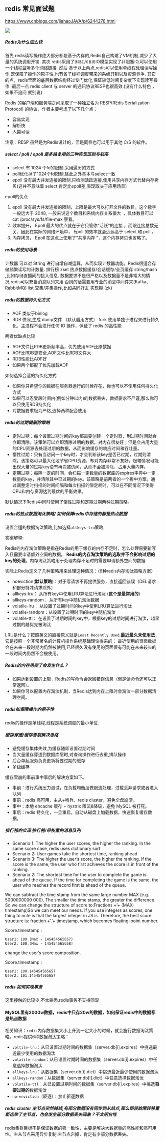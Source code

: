 ## redis 常见面试题

https://www.cnblogs.com/jiahaoJAVA/p/6244278.html

![](.redis_images/29043a2c.png)

##### Redis为什么这么快

首先 redis读写操作绝大部分都是基于内存的,Redis自己构建了VM机制,减少了大量的系统调用开销.
其次 redis采用了`多路I/O复用`IO模型实现了非阻塞IO,可以使用一个线程监听多个网络链接.
然后 基于以上两点,redis可以使用单线程处理读写操作,既保障了操作的原子性,也节省了线程调度带来的系统开销以及资源竞争.
其它的点，redis里面的底层数据结构经过专门优化,保证较低时间复杂度下实现读写操作.
最后一点 redis client 与 server 的通讯协议RESP也很高效.(没有什么特色 ，如果不追问 就别说)

Redis 的客户端和服务端之间采取了一种独立名为 RESP(REdis Serialization Protocol) 的协议，作者主要考虑了以下几个点：

 - 容易实现
 - 解析快
 - 人类可读
    
注意：RESP 虽然是为Redis设计的，但是同样也可以用于其他 C/S 的软件。

##### select / poll / epoll 是多路复用的三种实现区别与联系 

 - select 有 1024 个fd的限制,采用遍历的方式
 - poll优化掉了1024个fd限制,除此之外基本与select一致
 - epoll 没有最大并发连接的限制,只检测活跃连接,使用共享内存方式代替内存拷贝(这并不意味着 select 肯定比epoll差,表现取决于应用场景) 

epoll的优点

 1. epoll 没有最大并发连接的限制，上限是最大可以打开文件的数目，这个数字一般远大于 2048, 一般来说这个数目和系统内存关系很大  ，具体数目可以 cat /proc/sys/fs/file-max 察看。
 1. 效率提升， Epoll 最大的优点就在于它只管你“活跃”的连接 ，而跟连接总数无关，因此在实际的网络环境中， Epoll 的效率就会远远高于 select 和 poll 。
 1. 内存拷贝， Epoll 在这点上使用了“共享内存 ”，这个内存拷贝也省略了。

##### redis的使用场景 

计数器 可以对 String 进行自增自减运算，从而实现计数器功能。Redis很适合存储频繁读写的计数量.
排行榜  zset
热点数据缓存/会话缓存/全页缓存 string/hash ,比如存储直播间的接入信息.
数据要求不是很严格以及数据量不是非常大的情况,redis可以充当消息队列来用.否则的话需要用专业的消息中间件来(Kafka、RabbitMQ) list
交集/差集操作,比如共同好友
实现锁 (zk)

##### redis的数据持久化方式

 - AOF  类似于binlog
 - RDB  快照,生成 dump文件 （默认启用方式）  fork 使用单独子进程来进行持久化，主进程不会进行任何 IO 操作，保证了 redis 的高性能
 
两者优缺点比较

 - AOF文件比RDB更新频率高，优先使用AOF还原数据
 - AOF比RDB更安全,AOF文件比RDB文件大
 - RDB性能比AOF好
 - 如果两个都配了优先加载AOF
     
如何选择合适的持久化方式

 - 如果你只希望你的数据在服务器运行的时候存在，你也可以不使用任何持久化方式
 - 如果可以忍受段时间内(例如分钟以内)的数据丢失，数据要求不严谨,那么你可以只使用RDB持久化
 - 对数据要求极为严格,选择两种配合使用.

##### redis的过期键删除策略

 - 定时过期：每个设置过期时间的key都需要创建一个定时器，到过期时间就会立即清除。该策略可以立即清除过期的数据，对内存很友好；但是会占用大量的CPU资源去处理过期的数据，从而影响缓存的响应时间和吞吐量。
 - 惰性过期：只有当访问一个key时，才会判断该key是否已过期，过期则清除。该策略可以最大化地节省CPU资源，却对内存非常不友好。极端情况可能出现大量的过期key没有再次被访问，从而不会被清除，占用大量内存。
 - 定期过期：每隔一定的时间，会扫描一定数量的数据库的expires字典中一定数量的key，并清除其中已过期的key。该策略是前两者的一个折中方案。通过调整定时扫描的时间间隔和每次扫描的限定耗时，可以在不同情况下使得CPU和内存资源达到最优的平衡效果。
 
默认情况下Redis中同时使用了惰性过期和定期过期两种过期策略。
     
##### redis的热点数据淘汰策略/ 如何保障redis中存储的都是热点数据

设置合适的数据淘汰策略,比如选择`allkeys-lru`策略.

答案解释:

Redis的内存淘汰策略是指在Redis的用于缓存的内存不足时，怎么处理需要新写入且需要申请额外空间的数据。
**Redis的内存淘汰策略的选取并不会影响过期的key的处理**。内存淘汰策略用于处理内存不足时的需要申请额外空间的数据

实际上Redis定义了几种策略用来处理这种情况：（6种redis内存淘汰策略方案）

 - noeviction(**默认策略**)：对于写请求不再提供服务，直接返回错误（DEL请求和部分特殊请求除外）
 - allkeys-lru：    从所有key中使用LRU算法进行淘汰 (**这个是最常用的**)
 - allkeys-random： 从所有key中随机淘汰数据
 - volatile-lru：   从设置了过期时间的key中使用LRU算法进行淘汰
 - volatile-random：从设置了过期时间的key中随机淘汰
 - volatile-ttl：   在设置了过期时间的key中，根据key的过期时间进行淘汰，越早过期的越优先被淘汰

LRU是什么？按照英文的直接原义就是`Least Recently Used`,**最近最久未使用法**，它是按照一个非常著名的计算机操作系统基础理论得来的：
最近使用的页面数据会在未来一段时期内仍然被使用,已经很久没有使用的页面很有可能在未来较长的一段时间内仍然不会被使用。

##### Redis的内存用完了会发生什么？

 - 如果达到设置的上限，Redis的写命令会返回错误信息（但是读命令还可以正常返回）。
 - 如果你可以配置内存淘汰机制，当Redis达到内存上限时会淘汰一部分数据清理空间。

##### redis如保障操作的原子性

redis的操作是单线程,线程是系统调度的最小单位.

##### 缓存穿透/缓存雪崩解决思路

 - 避免缓存集体失效,为缓存随即设置过期时间
 - 当大量缓存穿透到数据库层时,对查询操作进行去重,排队操作
 - 后台单起服务负责更新将要过期的缓存
 - 多级缓存
 
缓存雪崩的事前事中事后的解决方案如下。
 
 - 事前：进行系统压力测试，在负载均衡层做限流处理，过载丢弃请求或者进入队列
 - 事前：redis 高可用，主从+哨兵，redis cluster，避免全盘崩溃。
 - 事中：本地 ehcache 缓存 + hystrix 限流&降级，避免 MySQL 被打死。
 - 事后：redis 持久化，一旦重启，自动从磁盘上加载数据，快速恢复缓存数据。
 
##### 排行榜的实现 排行榜/带权重的消息队列

 - Scenario 1: The higher the user scores, the higher the ranking. In the same score case, redis uses dictionary sort
 - Scenario 2: User games take the shortest time, ranking ahead         
 - Scenario 3: The higher the user’s score, the higher the ranking. If the score is the same, the user who first achieves the score is in front of the ranking.
 - Scenario 2: The shortest time for the user to complete the game is ahead of the queue. If the time for completing the game is the same, the user who reaches the record first is ahead of the queue.    

We can subtract the time stamp from the same large number MAX (e.g. 5000000000 000). 
The smaller the time stamp, the greater the difference. 
So we can change the structure of score to:Fractions +’+ (MAX-timestamp)So we can meet our needs.
If you use integers as scores, one thing to note is that the largest integer in JS is.
Therefore, the best score structure is: fraction +’.’+ timestamp, which becomes floating-point number.

Score.timestamp : 

    User1: 100.(Max - 145454565657)
    User2: 100.(Max - 145454565658)

change the user’s score composition.

Score.timestamp : 

    User1: 100.145454565657
    User2: 101.145454565657

##### redis 如何实现事务 

这里接触的比较少,不太熟悉.redis事务不支持回滚

#### MySQL里有2000w数据，redis中只存20w的数据，如何保证redis中的数据都是热点数据

相关知识：`redis`内存数据集大小上升到一定大小的时候，就会施行数据淘汰策略。redis提供6种数据淘汰策略：

 - `voltile-lru`：从已设置过期时间的数据集（server.db[i].expires）中挑选最近最少使用的数据淘汰
 - `volatile-random`：从已设置过期时间的数据集（server.db[i].expires）中任意选择数据淘汰
 - `allkeys-lru`：从数据集（server.db[i].dict）中挑选最近最少使用的数据淘汰
 - `allkeys-random`：从数据集（server.db[i].dict）中任意选择数据淘汰
 - `volatile-ttl`：从已设置过期时间的数据集（server.db[i].expires）中挑选**将要过期的**数据淘汰
 - `no-enviction`（驱逐）：禁止驱逐数据
 
##### redis cluster 主节点突然掉线,有部分数据没有同步到从结点,那么即使故障转移重新选举了主节点，也会发生部分数据丢失现象？不太明白哇

redis集群目标不是保证数据的强一致性，主要是解决大数据量的高性能和高可用性。主从节点采用异步复制,主节点宕掉，肯定有少部分数据丢失。